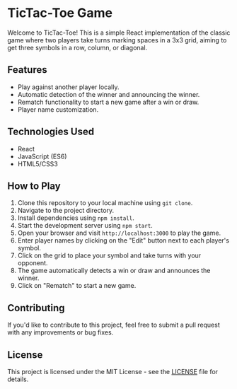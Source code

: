 # TicTac-Toe Game

Welcome to TicTac-Toe! This is a simple React implementation of the classic game where two players take turns marking spaces in a 3x3 grid, aiming to get three symbols in a row, column, or diagonal.

## Features

- Play against another player locally.
- Automatic detection of the winner and announcing the winner.
- Rematch functionality to start a new game after a win or draw.
- Player name customization.

## Technologies Used

- React
- JavaScript (ES6)
- HTML5/CSS3

## How to Play

1. Clone this repository to your local machine using `git clone`.
2. Navigate to the project directory.
3. Install dependencies using `npm install`.
4. Start the development server using `npm start`.
5. Open your browser and visit `http://localhost:3000` to play the game.
6. Enter player names by clicking on the "Edit" button next to each player's symbol.
7. Click on the grid to place your symbol and take turns with your opponent.
8. The game automatically detects a win or draw and announces the winner.
9. Click on "Rematch" to start a new game.

## Contributing

If you'd like to contribute to this project, feel free to submit a pull request with any improvements or bug fixes.

## License

This project is licensed under the MIT License - see the [LICENSE](LICENSE) file for details.
